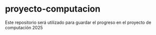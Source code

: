 # proyecto-computacion
Este repositorio será utilizado para guardar el progreso en el proyecto de computación 2025
